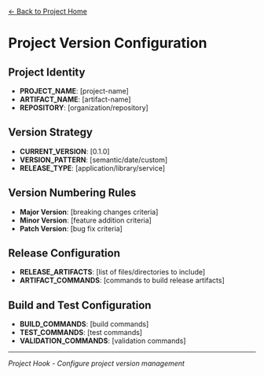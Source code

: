[← Back to Project Home](../../../README.md)

# Project Version Configuration

## Project Identity
- **PROJECT_NAME**: [project-name]
- **ARTIFACT_NAME**: [artifact-name]
- **REPOSITORY**: [organization/repository]

## Version Strategy
- **CURRENT_VERSION**: [0.1.0]
- **VERSION_PATTERN**: [semantic/date/custom]
- **RELEASE_TYPE**: [application/library/service]

## Version Numbering Rules
- **Major Version**: [breaking changes criteria]
- **Minor Version**: [feature addition criteria]
- **Patch Version**: [bug fix criteria]

## Release Configuration
- **RELEASE_ARTIFACTS**: [list of files/directories to include]
- **ARTIFACT_COMMANDS**: [commands to build release artifacts]

## Build and Test Configuration
- **BUILD_COMMANDS**: [build commands]
- **TEST_COMMANDS**: [test commands]
- **VALIDATION_COMMANDS**: [validation commands]

---

*Project Hook - Configure project version management*